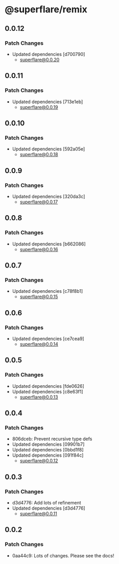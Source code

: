 # @superflare/remix

## 0.0.12

### Patch Changes

- Updated dependencies [d700790]
  - superflare@0.0.20

## 0.0.11

### Patch Changes

- Updated dependencies [713e1eb]
  - superflare@0.0.19

## 0.0.10

### Patch Changes

- Updated dependencies [592a05e]
  - superflare@0.0.18

## 0.0.9

### Patch Changes

- Updated dependencies [320da3c]
  - superflare@0.0.17

## 0.0.8

### Patch Changes

- Updated dependencies [b662086]
  - superflare@0.0.16

## 0.0.7

### Patch Changes

- Updated dependencies [c78f8b1]
  - superflare@0.0.15

## 0.0.6

### Patch Changes

- Updated dependencies [ce7cea9]
  - superflare@0.0.14

## 0.0.5

### Patch Changes

- Updated dependencies [fde0626]
- Updated dependencies [c8e63f1]
  - superflare@0.0.13

## 0.0.4

### Patch Changes

- 806dceb: Prevent recursive type defs
- Updated dependencies [09901b7]
- Updated dependencies [0bbd1f8]
- Updated dependencies [091f84c]
  - superflare@0.0.12

## 0.0.3

### Patch Changes

- d3d4776: Add lots of refinement
- Updated dependencies [d3d4776]
  - superflare@0.0.11

## 0.0.2

### Patch Changes

- 0aa44c9: Lots of changes. Please see the docs!
